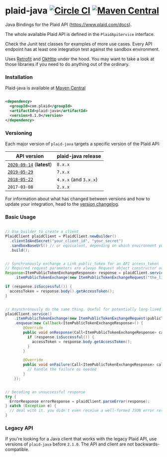 # plaid-java [![Circle CI](https://circleci.com/gh/plaid/plaid-java.svg?style=svg&circle-token=4ed876775bc0ac7fba18124bc835a9e82dab0c53)](https://app.circleci.com/pipelines/github/plaid/plaid-java) [![Maven Central](https://maven-badges.herokuapp.com/maven-central/com.plaid/plaid-java/badge.svg)](https://maven-badges.herokuapp.com/maven-central/com.plaid/plaid-java)

Java Bindings for the Plaid API (https://www.plaid.com/docs).

The whole available Plaid API is defined in the `PlaidApiService` interface.

Check the Junit test classes for examples of more use cases. Every API endpoint has at
least one integration test against the sandbox environment.

Uses [Retrofit](https://github.com/square/retrofit) and [OkHttp](https://github.com/square/okhttp) under
the hood. You may want to take a look at those libraries if you need to do anything out of the ordinary.

### Installation

Plaid-java is available at [Maven Central](https://search.maven.org/#search%7Cga%7C1%7Cplaid-java)

```xml

<dependency>
  <groupId>com.plaid</groupId>
  <artifactId>plaid-java</artifactId>
  <version>8.1.0</version>
</dependency>
```

### Versioning

Each major version of `plaid-java` targets a specific version of the Plaid API:

| API version                                         | plaid-java release    |
| --------------------------------------------------- | --------------------- |
| [`2020-09-14`][api-version-2020-09-14] (**latest**) | `8.x.x`               |
| [`2019-05-29`][api-version-2019-05-29]              | `7.x.x`               |
| [`2018-05-22`][api-version-2018-05-22]              | `4.x.x` (and `3.x.x`) |
| `2017-03-08`                                        | `2.x.x`               |

For information about what has changed between versions and how to update your integration, head to the [version changelog][version-changelog].

### Basic Usage

```java

// Use builder to create a client
PlaidClient plaidClient = PlaidClient.newBuilder()
  .clientIdAndSecret("your_client_id", "your_secret")
  .sandboxBaseUrl() // or equivalent, depending on which environment you're calling into
  .build();


// Synchronously exchange a Link public_token for an API access_token
// Required request parameters are always Request object constructor arguments
Response<ItemPublicTokenExchangeResponse> response = plaidClient.service()
    .itemPublicTokenExchange(new ItemPublicTokenExchangeRequest("the_link_public_token")).execute();

if (response.isSuccessful()) {
  accessToken = response.body().getAccessToken();
}


// Asynchronously do the same thing. Useful for potentially long-lived calls.
plaidClient.service()
    .itemPublicTokenExchange(new ItemPublicTokenExchangeRequest(publicToken))
    .enqueue(new Callback<ItemPublicTokenExchangeResponse>() {
        @Override
        public void onResponse(Call<ItemPublicTokenExchangeResponse> call, Response<ItemPublicTokenExchangeResponse> response) {
          if (response.isSuccessful()) {
            accessToken = response.body.getAccessToken();
          }
        }

        @Override
        public void onFailure(Call<ItemPublicTokenExchangeResponse> call, Throwable t) {
          // handle the failure as needed
        }
    });


// Decoding an unsuccessful response
try {
  ErrorResponse errorResponse = plaidClient.parseError(response);
} catch (Exception e) {
  // deal with it. you didn't even receive a well-formed JSON error response.
}
```

### Legacy API

If you're looking for a Java client that works with the legacy Plaid API, use
versions of `plaid-java` before `2.1.0`. The API and client are not backwards-compatible.

[version-changelog]: https://plaid.com/docs/api/versioning/
[api-version-2018-05-22]: https://plaid.com/docs/api/versioning/#2018-05-22
[api-version-2019-05-29]: https://plaid.com/docs/api/versioning/#2019-05-29
[api-version-2020-09-14]: https://plaid.com/docs/api/versioning/#2020-09-14
